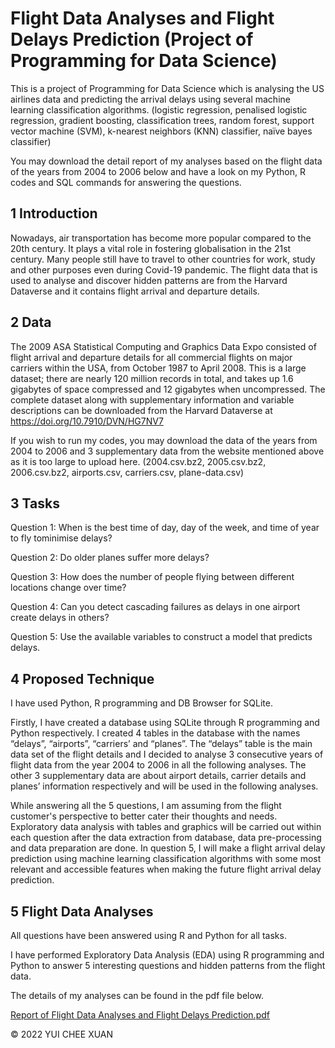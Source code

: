 # Flight Data Analyses and Flight Delays Prediction (Project of Programming for Data Science)
This is a project of Programming for Data Science which is analysing the US airlines data and predicting the arrival delays using several machine learning classification algorithms. (logistic regression, penalised logistic regression, gradient boosting, classification trees, random forest, support vector machine (SVM), k-nearest neighbors (KNN) classifier, naïve bayes classifier)

You may download the detail report of my analyses based on the flight data of the years from 2004 to 2006 below and have a look on my Python, R codes and SQL commands for answering the questions.

## 1 Introduction 
Nowadays, air transportation has become more popular compared to the 20th century. It
plays a vital role in fostering globalisation in the 21st century. Many people still have to travel
to other countries for work, study and other purposes even during Covid-19 pandemic. The
flight data that is used to analyse and discover hidden patterns are from the Harvard
Dataverse and it contains flight arrival and departure details.

## 2 Data
The 2009 ASA Statistical Computing and Graphics Data Expo consisted of flight arrival and departure
details for all commercial flights on major carriers within the USA, from October 1987 to April 2008.
This is a large dataset; there are nearly 120 million records in total, and takes up 1.6 gigabytes of space
compressed and 12 gigabytes when uncompressed. The complete dataset along with supplementary
information and variable descriptions can be downloaded from the Harvard Dataverse at
https://doi.org/10.7910/DVN/HG7NV7

If you wish to run my codes, you may download the data of the years from 2004 to 2006 and 3 supplementary data from the website mentioned above as it is too large to upload here. (2004.csv.bz2, 2005.csv.bz2, 2006.csv.bz2, airports.csv, carriers.csv, plane-data.csv)

## 3 Tasks
Question 1: When is the best time of day, day of the week, and time of year to fly tominimise delays? 

Question 2: Do older planes suffer more delays? 

Question 3: How does the number of people flying between different locations change over time?

Question 4: Can you detect cascading failures as delays in one airport create delays in others? 

Question 5: Use the available variables to construct a model that predicts delays.

## 4 Proposed Technique 
I have used Python, R programming and DB Browser for SQLite.

Firstly, I have created a database using SQLite through R programming and Python respectively. I
created 4 tables in the database with the names “delays”, “airports”, “carriers’ and “planes”.
The “delays” table is the main data set of the flight details and I decided to analyse 3
consecutive years of flight data from the year 2004 to 2006 in all the following analyses. The
other 3 supplementary data are about airport details, carrier details and planes’ information
respectively and will be used in the following analyses.

While answering all the 5 questions, I am assuming from the flight customer's perspective to
better cater their thoughts and needs. Exploratory data analysis with tables and graphics will
be carried out within each question after the data extraction from database, data
pre-processing and data preparation are done. In question 5, I will make a flight arrival delay
prediction using machine learning classification algorithms with some most relevant and
accessible features when making the future flight arrival delay prediction.

## 5 Flight Data Analyses 
All questions have been answered using R and Python for all tasks.

I have performed Exploratory Data Analysis (EDA) using R programming and Python to answer 5 interesting questions and hidden patterns from the flight data.

The details of my analyses can be found in the pdf file below.

[Report of Flight Data Analyses and Flight Delays Prediction.pdf](https://github.com/cheexuan1205/flight_data_analyses/files/8490442/Report.of.Flight.Data.Analyses.and.Flight.Delays.Prediction.pdf)

© 2022 YUI CHEE XUAN
